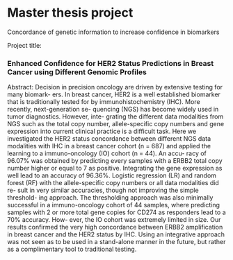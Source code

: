 # Master thesis project 
Concordance of genetic information to increase confidence in biomarkers


Project title: 
### Enhanced Confidence for HER2 Status Predictions in Breast Cancer using Different Genomic Profiles

Abstract: 
Decision in precision oncology are driven by extensive testing for many biomark-
ers. In breast cancer, HER2 is a well established biomarker that is traditionally
tested for by immunohistochemistry (IHC). More recently, next-generation se-
quencing (NGS) has become widely used in tumor diagnostics. However, inte-
grating the different data modalities from NGS such as the total copy number,
allele-specific copy numbers and gene expression into current clinical practice
is a difficult task. Here we investigated the HER2 status concordance between
different NGS data modalities with IHC in a breast cancer cohort (n = 687)
and applied the learning to a immuno-oncology (IO) cohort (n = 44). An accu-
racy of 96.07% was obtained by predicting every samples with a ERBB2 total
copy number higher or equal to 7 as positive. Integrating the gene expression
as well lead to an accuracy of 96.36%. Logistic regression (LR) and random
forest (RF) with the allele-specific copy numbers or all data modalities did re-
sult in very similar accuracies, though not improving the simple threshold-
ing approach. The thresholding approach was also minimally successful in a
immuno-oncology cohort of 44 samples, where predicting samples with 2 or
more total gene copies for CD274 as responders lead to a 70% accuracy. How-
ever, the IO cohort was extremely limited in size. Our results confirmed the
very high concordance between ERBB2 amplification in breast cancer and the
HER2 status by IHC. Using an integrative approach was not seen as to be used
in a stand-alone manner in the future, but rather as a complimentary tool to
traditional testing.
